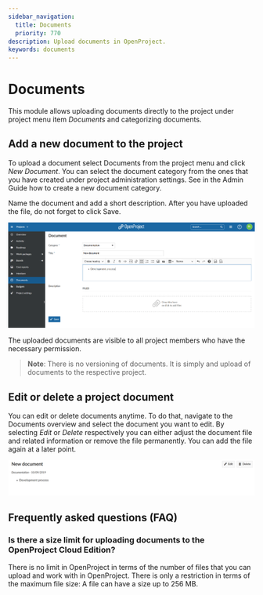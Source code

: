 ```yaml
---
sidebar_navigation:
  title: Documents
  priority: 770
description: Upload documents in OpenProject.
keywords: documents
---
```


# Documents

This module allows uploading documents directly to the project under project menu item *Documents* and categorizing documents.

## Add a new document to the project

To upload a document select Documents from the project menu and click *New Document*. You can select the document category from the ones that you have  created under project administration settings. See in the Admin Guide  how to create a new document category.

Name the document and add a short description. After you have uploaded the file, do not forget to click Save.

![documents](image-20200130110857682.png)

The uploaded documents are visible to all project members who have the necessary permission.

> **Note**: There is no versioning of documents. It is simply and upload of documents to the respective project.

## Edit or delete a project document

You can edit or delete documents anytime. To do that, navigate to the Documents overview and select the document you want to edit. By  selecting *Edit* or *Delete* respectively you can either  adjust the document file and related information or remove the file  permanently. You can add the file again at a later point.

![edit or delete document](image-20200130111121885.png)      

## Frequently asked questions (FAQ)

### Is there a size limit for uploading documents to the OpenProject Cloud Edition?

There is no limit in OpenProject in terms of the number of files that you can upload and work with in OpenProject. There is only a restriction in terms of the maximum file size: A file can have a size up to 256 MB.

